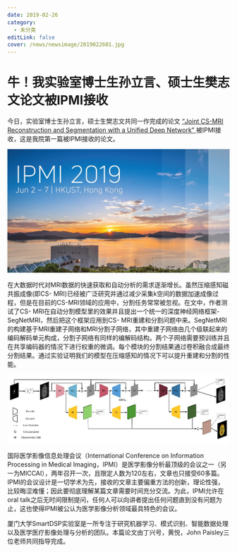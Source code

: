 ```yaml
---
date: 2019-02-26
category:
  - 未分类
editLink: false
cover: /news/newsimage/2019022601.jpg
---
```



# 牛！我实验室博士生孙立言、硕士生樊志文论文被IPMI接收

今日，实验室博士生孙立言，硕士生樊志文共同一作完成的论文 [ “Joint CS-MRI Reconstruction and Segmentation
with a Unified Deep Network” ](https://arxiv.org/abs/1805.02165)
被IPMI接收，这是我院第一篇被IPMI接收的论文。


<!-- more -->


![](/news/newsimage/2019022601.jpg)



在大数据时代对MRI数据的快速获取和自动分析的需求逐渐增长。虽然压缩感知磁共振成像(即CS-
MRI)已经被广泛研究并通过减少采集k空间的数据加速成像过程，但是在目前的CS-MRI领域的应用中，分割任务常常被忽视。在文中，作者测试了CS-
MRI在自动分割模型里的效果并且提出一个统一的深度神经网络框架-SegNetMRI，然后把这个框架应用到CS-
MRI重建和分割问题中来。SegNetMRI的构建基于MRI重建子网络和MRI分割子网络，其中重建子网络由几个级联起来的编码解码单元构成，分割子网络有同样的编解码结构。两个子网络需要预训练并且在共享编码器的情况下进行权重的微调。每个模块的分割结果通过卷积融合成最终分割结果。通过实验证明我们的模型在压缩感知的情况下可以提升重建和分割的性能。



![](/news/newsimage/2019022602.jpg)



国际医学影像信息处理会议（International Conference on Information Processing in Medical
Imaging，IPMI）是医学影像分析最顶级的会议之一（另一为MICCAI），两年召开一次，且限定人数为120左右，文章也只接受60多篇。
IPMI的会议设计是一切学术为先，接收的文章主要偏重方法的创新，理论性强，比较晦涩难懂；因此要彻底理解某篇文章需要时间充分交流。为此，IPMI允许在oral
talk之后无时间限制提问，任何人可以向讲者提出任何问题直到没有问题为止，这也使得IPMI被公认为医学影像分析领域最具特色的会议。



厦门大学SmartDSP实验室是一所专注于研究机器学习、模式识别、智能数据处理以及医学医疗影像处理与分析的团队。本篇论文由丁兴号，黄悦，John
Paisley三位老师共同指导完成。

